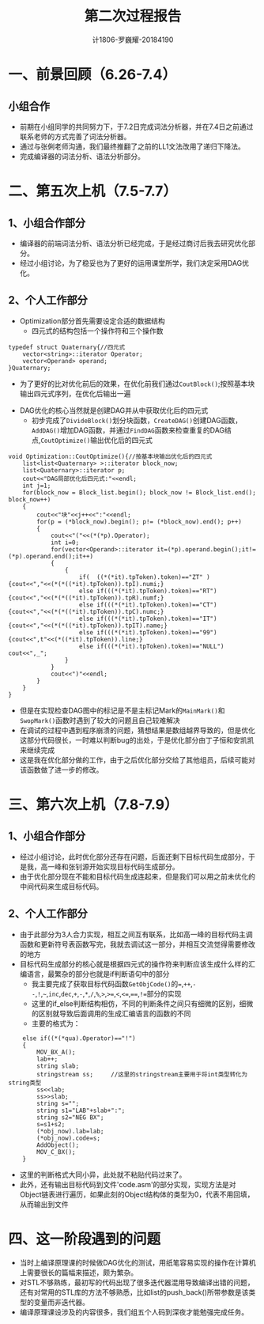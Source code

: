 <div align='center' ><h1 style="text-align:center">第二次过程报告 </h1></div>

<p align="center">计1806-罗巍耀-20184190<br></p>

# 一、前景回顾（6.26-7.4）
## 小组合作
  * 前期在小组同学的共同努力下，于7.2日完成词法分析器，并在7.4日之前通过联系老师的方式完善了词法分析器。
  * 通过与张俐老师沟通，我们最终推翻了之前的LL1文法改用了递归下降法。
  * 完成编译器的词法分析、语法分析部分。
# 二、第五次上机（7.5-7.7）
## 1、小组合作部分
  * 编译器的前端词法分析、语法分析已经完成，于是经过商讨后我去研究优化部分。
  * 经过小组讨论，为了稳妥也为了更好的运用课堂所学，我们决定采用DAG优化。
## 2、个人工作部分
  * Optimization部分首先需要设定合适的数据结构
      - 四元式的结构包括一个操作符和三个操作数
```
typedef struct Quaternary{//四元式
    vector<string>::iterator Operator;
    vector<Operand> operand;
}Quaternary;
```
   - 为了更好的比对优化前后的效果，在优化前我们通过`CoutBlock()`;按照基本块输出四元式序列，在优化后输出一遍
  * DAG优化的核心当然就是创建DAG并从中获取优化后的四元式
      - 初步完成了`DivideBlock()`划分块函数，`CreateDAG()`创建DAG函数，`AddDAG()`增加DAG函数，并通过`FindDAG`函数来检查重复的DAG结点,`CoutOptimize()`输出优化后的四元式
```
void Optimization::CoutOptimize(){//按基本块输出优化后的四元式
	list<list<Quaternary> >::iterator block_now;
	list<Quaternary>::iterator p;
    cout<<"DAG局部优化后四元式:"<<endl;
    int j=1;
    for(block_now = Block_list.begin(); block_now != Block_list.end(); block_now++)
    {
        cout<<"块"<<j++<<":"<<endl;
        for(p = (*block_now).begin(); p!= (*block_now).end(); p++)
        {
            cout<<"("<<(*(*p).Operator);
            int i=0;
            for(vector<Operand>::iterator it=(*p).operand.begin();it!=(*p).operand.end();it++)
            {                          
                {
                    if(  ((*(*it).tpToken).token)=="ZT" )    {cout<<","<<(*(*((*it).tpToken)).tpI).numi;}
		            else if(((*(*it).tpToken).token)=="RT")  {cout<<","<<(*(*((*it).tpToken)).tpR).numf;}
		            else if(((*(*it).tpToken).token)=="CT")  {cout<<","<<(*(*((*it).tpToken)).tpC).numc;}
		            else if(((*(*it).tpToken).token)=="IT")  {cout<<","<<(*(*((*it).tpToken)).tpIT).name;}
		            else if(((*(*it).tpToken).token)=="99")  {cout<<",t"<<(*((*it).tpToken)).line;}
		            else if(((*(*it).tpToken).token)=="NULL") cout<<",_";
				}
            }
            cout<<")"<<endl;
        }
    }
}
```
   - 但是在实现检查DAG图中的标记是不是主标记Mark的`MainMark()`和`SwopMark()`函数时遇到了较大的问题且自己较难解决
   - 在调试的过程中遇到程序崩溃的问题，猜想结果是数组越界导致的，但是优化这部分代码很长，一时难以判断bug的出处，于是优化部分由丁子恒和安凯凯来继续完成
   - 这是我在优化部分做的工作，由于之后优化部分交给了其他组员，后续可能对该函数做了进一步的修改。
# 三、第六次上机（7.8-7.9）
## 1、小组合作部分
  * 经过小组讨论，此时优化部分还存在问题，后面还剩下目标代码生成部分，于是我，高一峰和张钊源开始实现目标代码生成部分。
  * 由于优化部分现在不能和目标代码生成连起来，但是我们可以用之前未优化的中间代码来生成目标代码。
## 2、个人工作部分
  * 由于此部分为3人合力实现，相互之间互有联系，比如高一峰的目标代码主调函数和更新符号表函数写完，我就去调试这一部分，并相互交流觉得需要修改的地方
  * 目标代码生成部分的核心就是根据四元式的操作符来判断应该生成什么样的汇编语言，最繁杂的部分也就是if判断语句中的部分
      - 我主要完成了获取目标代码函数`GetObjCode()`的`=`,`++`,`--`,`!`,`~`,`inc`,`dec`,`+`,`-`,`*`,`/`,`%`,`>`,`>=`,`<`,`<=`,`==`,`!=`部分的实现
      - 这里的if_else判断结构相仿，不同的判断条件之间只有细微的区别，细微的区别就导致后面调用的生成汇编语言的函数的不同
      - 主要的格式为：
```
    else if((*(*qua).Operator)=="!")
    {
        MOV_BX_A();
        lab++;
        string slab;
        stringstream ss;     //这里的stringstream主要用于将int类型转化为string类型
        ss<<lab;
        ss>>slab;
        string s="";
        string s1="LAB"+slab+":";
        string s2="NEG BX";
        s=s1+s2;
        (*obj_now).lab=lab;
        (*obj_now).code=s;
        AddObject();
        MOV_C_BX();
    }
```
   - 这里的判断格式大同小异，此处就不粘贴代码过来了。
   - 此外，还有输出目标代码到文件'code.asm'的部分实现，实现方法是对Object链表进行遍历，如果此刻的Object结构体的类型为0，代表不用回填，从而输出到文件
# 四、这一阶段遇到的问题
  * 当时上编译原理课的时候做DAG优化的测试，用纸笔容易实现的操作在计算机上需要很长的篇幅来描述，颇为繁杂。
  * 对STL不够熟练，最初写的代码出现了很多迭代器混用导致编译出错的问题，还有对常用的STL库的方法不够熟悉，比如list的push_back()所带参数是该类型的变量而非迭代器。
  * 编译原理课设涉及的内容很多，我们组五个人码到深夜才能勉强完成任务。
